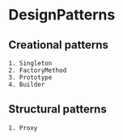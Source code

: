 # DesignPatterns

## Creational patterns
    1. Singleton
    2. FactoryMethod
    3. Prototype
    4. Builder


## Structural patterns
    1. Proxy
